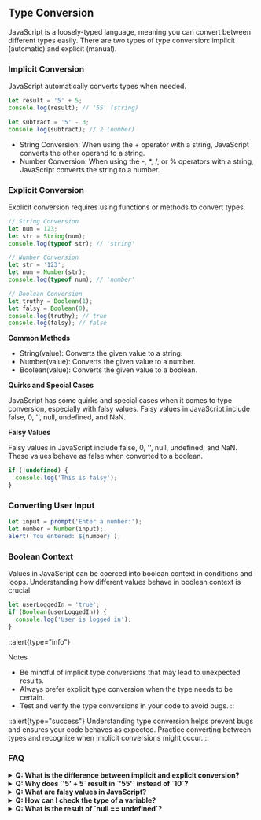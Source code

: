 ## Type Conversion

JavaScript is a loosely-typed language, meaning you can convert between different types easily. There are two types of type conversion: implicit (automatic) and explicit (manual).

### Implicit Conversion

JavaScript automatically converts types when needed.

```js filename="implicit.js" copy
let result = '5' + 5;
console.log(result); // '55' (string)

let subtract = '5' - 3;
console.log(subtract); // 2 (number)
```

- String Conversion: When using the + operator with a string, JavaScript converts the other operand to a string.
- Number Conversion: When using the -, *, /, or % operators with a string, JavaScript converts the string to a number.

### Explicit Conversion
Explicit conversion requires using functions or methods to convert types.
```js filename="explicit.js" copy
// String Conversion
let num = 123;
let str = String(num);
console.log(typeof str); // 'string'

// Number Conversion
let str = '123';
let num = Number(str);
console.log(typeof num); // 'number'

// Boolean Conversion
let truthy = Boolean(1);
let falsy = Boolean(0);
console.log(truthy); // true
console.log(falsy); // false
```

**Common Methods**
- String(value): Converts the given value to a string.
- Number(value): Converts the given value to a number.
- Boolean(value): Converts the given value to a boolean.

**Quirks and Special Cases**
<p> JavaScript has some quirks and special cases when it comes to type conversion, especially with falsy values.
Falsy values in JavaScript include false, 0, '', null, undefined, and NaN.</p>

**Falsy Values**
<p>Falsy values in JavaScript include false, 0, '', null, undefined, and NaN. These values behave as false when converted to a boolean.</p>


```js filename="quirks.js" copy
if (!undefined) {
  console.log('This is falsy');
}
```

### Converting User Input
```js filename="convert-input.js" copy
let input = prompt('Enter a number:');
let number = Number(input);
alert(`You entered: ${number}`);

```

### Boolean Context
Values in JavaScript can be coerced into boolean context in conditions and loops. Understanding how different values behave in boolean context is crucial.
```js filename="bool-ex.js" copy
let userLoggedIn = 'true';
if (Boolean(userLoggedIn)) {
  console.log('User is logged in');
}
```

::alert{type="info"}

Notes
- Be mindful of implicit type conversions that may lead to unexpected results.
- Always prefer explicit type conversion when the type needs to be certain.
- Test and verify the type conversions in your code to avoid bugs.
::

::alert{type="success"}
Understanding type conversion helps prevent bugs and ensures your code behaves as expected. Practice converting between types and recognize when implicit conversions might occur.
::


### FAQ
<details>
  <summary><strong>Q: What is the difference between implicit and explicit conversion?</strong></summary>
  <p><strong>A:</strong> Implicit conversion happens automatically by JavaScript, often during operations involving different types. Explicit conversion requires using functions or methods to manually convert types.</p>
</details>
<details>
  <summary><strong>Q: Why does `'5' + 5` result in `'55'` instead of `10`?</strong></summary>
  <p><strong>A:</strong> The `+` operator, when used with a string, concatenates the operands instead of adding them. Use `Number()` to convert the string to a number before adding.</p>
</details>
<details>
  <summary><strong>Q: What are falsy values in JavaScript?</strong></summary>
  <p><strong>A:</strong> Falsy values are values that evaluate to `false` in a boolean context. They include `false`, `0`, `''`, `null`, `undefined`, and `NaN`.</p>
</details>
<details>
  <summary><strong>Q: How can I check the type of a variable?</strong></summary>
  <p><strong>A:</strong> Use the `typeof` operator to check the type of a variable.</p>
  <p><em>Example:</em></p>
  <pre><code>console.log(typeof 'hello'); // 'string'</code></pre>
</details>
<details>
  <summary><strong>Q: What is the result of `null == undefined`?</strong></summary>
  <p><strong>A:</strong> `null` and `undefined` are considered equal with the `==` operator because they both represent the absence of value. However, they are not equal with the `===` operator.</p>
</details>

